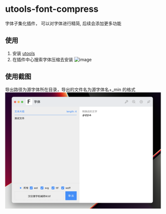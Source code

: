 # utools-font-compress

字体子集化插件， 可以对字体进行精简, 后续会添加更多功能

## 使用
1. 安装 [utools](https://www.u.tools/)
2. 在插件中心搜索字体压缩去安装
![image](https://github.com/zFitness/utools-font-compress/assets/41500499/59d36ea9-d483-43d5-9b95-538f01dda13f)


## 使用截图
导出路径为源字体所在目录，导出的文件名为源字体名+_min 的格式
![](./img/2.png)
